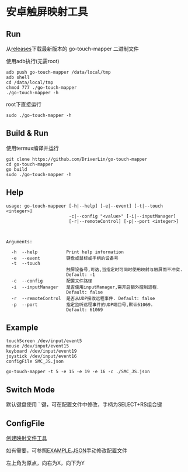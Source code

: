 # 安卓触屏映射工具

## Run

从[releases](https://github.com/DriverLin/go-touch-mapper/releases)下载最新版本的 go-touch-mapper 二进制文件

使用adb执行(无需root)
```
adb push go-touch-mapper /data/local/tmp
adb shell 
cd /data/local/tmp
chmod 777 ./go-touch-mapper
./go-touch-mapper -h
```

root下直接运行
```
sudo ./go-touch-mapper -h
```

## Build & Run

使用termux编译并运行
```
git clone https://github.com/DriverLin/go-touch-mapper
cd go-touch-mapper
go build
sudo ./go-touch-mapper -h
```

## Help

```
usage: go-touch-mappeer [-h|--help] [-e|--event] [-t|--touch <integer>]
                        -c|--config "<value>" [-i|--inputManager]
                        [-r|--remoteControl] [-p|--port <integer>]



Arguments:

  -h  --help           Print help information
  -e  --event          键盘或鼠标或手柄的设备号
  -t  --touch
                       触屏设备号,可选,当指定时可同时使用映射与触屏而不冲突.
                       Default: -1
  -c  --config         配置文件路径
  -i  --inputManager   是否使用inputManager,需开启额外控制进程.
                       Default: false
  -r  --remoteControl  是否从UDP接收远程事件. Default: false
  -p  --port           指定监听远程事件的UDP端口号,默认61069.
                       Default: 61069

```
## Example

```
touchScreen /dev/input/event5
mouse /dev/input/event15
keyboard /dev/input/event19
joystick /dev/input/event16
configFile SMC_JS.json 
```
```
go-touch-mapper -t 5 -e 15 -e 19 -e 16 -c ./SMC_JS.json  
```

## Switch Mode
默认键盘使用 ` 键，可在配置文件中修改，手柄为SELECT+RS组合键

## ConfigFile
[创建映射文件工具](https://driverlin.github.io/go-touch-mapper/build/)

如有需要，可参照[EXAMPLE.JSON](https://github.com/DriverLin/go-touch-mapper/blob/main/EXAMPLE.JSON)手动修改配置文件

左上角为原点，向右为X，向下为Y




